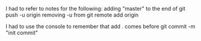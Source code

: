 I had to refer to notes for the following:
adding "master" to the end of git push -u origin
removing -u from git remote add origin

I had to use the console to remember that add . comes before git commit -m "init commit"
